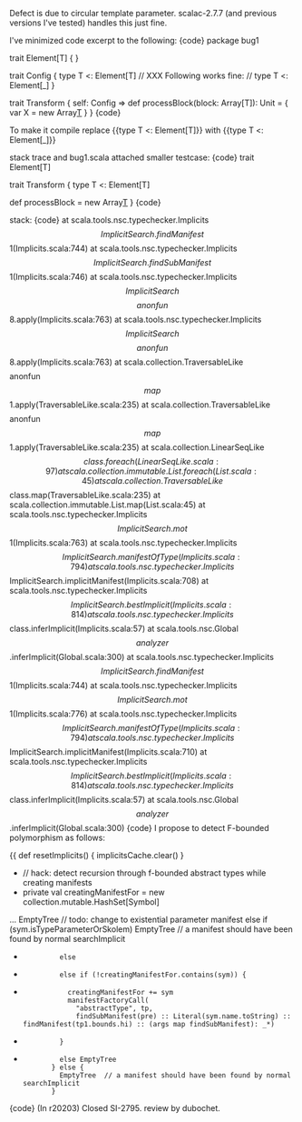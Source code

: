 Defect is due to circular template parameter.
scalac-2.7.7 (and previous versions I've tested) handles this just fine.

I've minimized code excerpt to the following:
{code}
package bug1

trait Element[T] {
}

trait Config {
  type T <: Element[T]
  // XXX Following works fine:
  // type T <: Element[_]
}

trait Transform { self: Config =>
  def processBlock(block: Array[T]): Unit = {
    var X = new Array[T](1)
  }
}
{code}

To make it compile replace
{{type T <: Element[T]}}
with
{{type T <: Element[_]}}

stack trace and bug1.scala attached
smaller testcase: 
{code}
trait Element[T]

trait Transform { 
  type T <: Element[T]

  def processBlock = new Array[T](1)
}
{code}

stack:
{code}
	at scala.tools.nsc.typechecker.Implicits$$ImplicitSearch.findManifest$$1(Implicits.scala:744)
	at scala.tools.nsc.typechecker.Implicits$$ImplicitSearch.findSubManifest$$1(Implicits.scala:746)
	at scala.tools.nsc.typechecker.Implicits$$ImplicitSearch$$$$anonfun$$8.apply(Implicits.scala:763)
	at scala.tools.nsc.typechecker.Implicits$$ImplicitSearch$$$$anonfun$$8.apply(Implicits.scala:763)
	at scala.collection.TraversableLike$$$$anonfun$$map$$1.apply(TraversableLike.scala:235)
	at scala.collection.TraversableLike$$$$anonfun$$map$$1.apply(TraversableLike.scala:235)
	at scala.collection.LinearSeqLike$$class.foreach(LinearSeqLike.scala:97)
	at scala.collection.immutable.List.foreach(List.scala:45)
	at scala.collection.TraversableLike$$class.map(TraversableLike.scala:235)
	at scala.collection.immutable.List.map(List.scala:45)
	at scala.tools.nsc.typechecker.Implicits$$ImplicitSearch.mot$$1(Implicits.scala:763)
	at scala.tools.nsc.typechecker.Implicits$$ImplicitSearch.manifestOfType(Implicits.scala:794)
	at scala.tools.nsc.typechecker.Implicits$$ImplicitSearch.implicitManifest(Implicits.scala:708)
	at scala.tools.nsc.typechecker.Implicits$$ImplicitSearch.bestImplicit(Implicits.scala:814)
	at scala.tools.nsc.typechecker.Implicits$$class.inferImplicit(Implicits.scala:57)
	at scala.tools.nsc.Global$$analyzer$$.inferImplicit(Global.scala:300)
	at scala.tools.nsc.typechecker.Implicits$$ImplicitSearch.findManifest$$1(Implicits.scala:744)
	at scala.tools.nsc.typechecker.Implicits$$ImplicitSearch.mot$$1(Implicits.scala:776)
	at scala.tools.nsc.typechecker.Implicits$$ImplicitSearch.manifestOfType(Implicits.scala:794)
	at scala.tools.nsc.typechecker.Implicits$$ImplicitSearch.implicitManifest(Implicits.scala:710)
	at scala.tools.nsc.typechecker.Implicits$$ImplicitSearch.bestImplicit(Implicits.scala:814)
	at scala.tools.nsc.typechecker.Implicits$$class.inferImplicit(Implicits.scala:57)
	at scala.tools.nsc.Global$$analyzer$$.inferImplicit(Global.scala:300)
{code}
I propose to detect F-bounded polymorphism as follows:

{{ 
   def resetImplicits() { implicitsCache.clear() }
 
+  // hack: detect recursion through f-bounded abstract types while creating manifests
+  private val creatingManifestFor = new collection.mutable.HashSet[Symbol]

...
                 EmptyTree // todo: change to existential parameter manifest
               else if (sym.isTypeParameterOrSkolem)
                 EmptyTree  // a manifest should have been found by normal searchImplicit
-              else
+              else if (!creatingManifestFor.contains(sym)) {
+                creatingManifestFor += sym
                 manifestFactoryCall(
                   "abstractType", tp,
                   findSubManifest(pre) :: Literal(sym.name.toString) :: findManifest(tp1.bounds.hi) :: (args map findSubManifest): _*)
+              }
+              else EmptyTree
             } else {
               EmptyTree  // a manifest should have been found by normal searchImplicit
             }
{code}
(In r20203) Closed SI-2795. review by dubochet.
